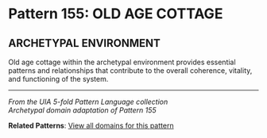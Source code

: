 # Pattern 155: OLD AGE COTTAGE

## ARCHETYPAL ENVIRONMENT

Old age cottage within the archetypal environment provides essential patterns and relationships that contribute to the overall coherence, vitality, and functioning of the system.

---

*From the UIA 5-fold Pattern Language collection*  
*Archetypal domain adaptation of Pattern 155*

**Related Patterns**: [View all domains for this pattern](../../UIA/md/T155%20OLD%20AGE%20COTTAGE.md)
